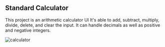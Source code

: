 ## Standard Calculator

This project is an arithmetic calculator UI
It's able to add, subtract, multiply, divide, delete, and clear the input.
It can handle decimals as well as positive and negative integers.


![calculator](https://github.com/SolFlarez/Calculator-project/assets/127336776/e61c3725-d80e-4de8-99ef-8ccdc07f9931)
